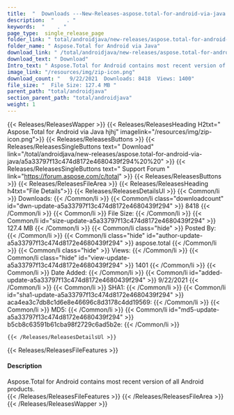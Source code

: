 ```yaml
---
title:  "  Downloads ---New-Releases-aspose.total-for-android-via-java . " 
description:  "    . " 
keywords:  "    . " 
page_type:  single_release_page
folder_link: " total/androidjava/new-releases/aspose.total-for-android-via-java/"
folder_name: " Aspose.Total for Android via Java"
download_link: " /total/androidjava/new-releases/aspose.total-for-android-via-java/a5a33797f13c474d8172e4680439f294"
download_text: " Download"
Intro_text: " Aspose.Total for Android contains most recent version of all Android products."
image_link: "/resources/img/zip-icon.png"
download_count: "   9/22/2021  Downloads: 8418  Views: 1400"
file_size: "  File Size: 127.4 MB "
parent_path: "total/androidjava"
section_parent_path: "total/androidjava"
weight: 1
---
```


{{< Releases/ReleasesWapper >}}
  {{< Releases/ReleasesHeading H2txt=" Aspose.Total for Android via Java hjhj" imagelink="/resources/img/zip-icon.png">}}
  {{< Releases/ReleasesButtons >}}
    {{< Releases/ReleasesSingleButtons text=" Download" link="/total/androidjava/new-releases/aspose.total-for-android-via-java/a5a33797f13c474d8172e4680439f294%20%20" >}}
    {{< Releases/ReleasesSingleButtons text=" Support Forum " link="https://forum.aspose.com/c/total" >}}
  {{< Releases/ReleasesButtons >}}
  {{< Releases/ReleasesFileArea >}}
    {{< Releases/ReleasesHeading h4txt="File Details">}}
    {{< Releases/ReleasesDetailsUl >}}
            {{< Common/li  >}} Downloads: {{< /Common/li >}} 
      {{< Common/li class="downloadcount" id="dwn-update-a5a33797f13c474d8172e4680439f294" >}} 8418 {{< /Common/li >}} 
      {{< Common/li  >}} File Size: {{< /Common/li >}} 
      {{< Common/li id="size-update-a5a33797f13c474d8172e4680439f294" >}} 127.4 MB {{< /Common/li >}} 
      {{< Common/li  class="hide" >}} Posted By: {{< /Common/li >}} 
      {{< Common/li class="hide" id="author-update-a5a33797f13c474d8172e4680439f294" >}} aspose.total {{< /Common/li >}} 
      {{< Common/li class="hide"  >}} Views: {{< /Common/li >}} 
      {{< Common/li class="hide" id="view-update-a5a33797f13c474d8172e4680439f294" >}} 1401 {{< /Common/li >}} 
      {{< Common/li  >}} Date Added: {{< /Common/li >}} 
      {{< Common/li id="added-update-a5a33797f13c474d8172e4680439f294" >}} 9/22/2021 {{< /Common/li >}} 
      {{< Common/li  >}} SHA1: {{< /Common/li >}} 
      {{< Common/li id="sha1-update-a5a33797f13c474d8172e4680439f294" >}} aca4ea3c7db8c1d6e8e46696c8d3178c4dd19569: {{< /Common/li >}} 
      {{< Common/li  >}} MD5: {{< /Common/li >}} 
      {{< Common/li id="md5-update-a5a33797f13c474d8172e4680439f294" >}} b5cb8c63591b61cba98f2729c6ad5b2e: {{< /Common/li >}} 

    {{< /Releases/ReleasesDetailsUl >}}

  {{< Releases/ReleasesFileFeatures >}}
      <h4>Description</h4><div class="HTMLDescription">Aspose.Total for Android contains most recent version of all Android products.</div>
  {{< /Releases/ReleasesFileFeatures >}}
 {{< /Releases/ReleasesFileArea >}}
{{< /Releases/ReleasesWapper >}}


